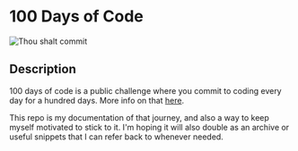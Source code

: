# 100 Days of Code

![Thou shalt commit](https://i.imgflip.com/7o413l.jpg)
## Description

100 days of code is a public challenge where you commit to coding every day for a hundred days. More info on that [here](https://www.100daysofcode.com/).

This repo is my documentation of that journey, and also a way to keep myself motivated to stick to it. I'm hoping it will also double as an archive or useful snippets that I can refer back to whenever needed. 

